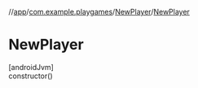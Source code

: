 //[app](../../../index.md)/[com.example.playgames](../index.md)/[NewPlayer](index.md)/[NewPlayer](-new-player.md)

# NewPlayer

[androidJvm]\
constructor()
